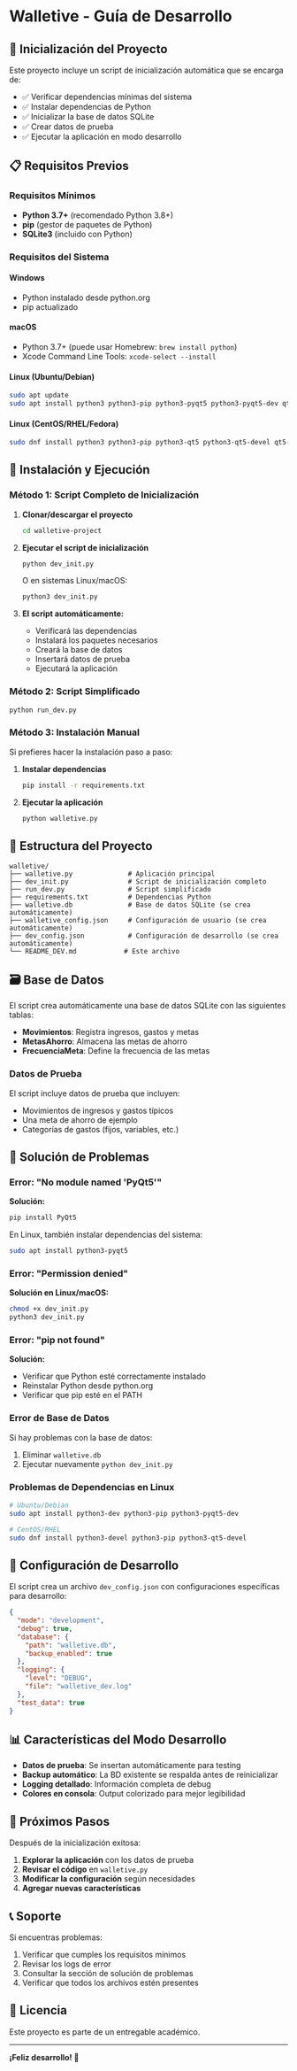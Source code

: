 # Walletive - Guía de Desarrollo

## 🚀 Inicialización del Proyecto

Este proyecto incluye un script de inicialización automática que se encarga de:

- ✅ Verificar dependencias mínimas del sistema
- ✅ Instalar dependencias de Python
- ✅ Inicializar la base de datos SQLite
- ✅ Crear datos de prueba
- ✅ Ejecutar la aplicación en modo desarrollo

## 📋 Requisitos Previos

### Requisitos Mínimos
- **Python 3.7+** (recomendado Python 3.8+)
- **pip** (gestor de paquetes de Python)
- **SQLite3** (incluido con Python)

### Requisitos del Sistema

#### Windows
- Python instalado desde python.org
- pip actualizado

#### macOS
- Python 3.7+ (puede usar Homebrew: `brew install python`)
- Xcode Command Line Tools: `xcode-select --install`

#### Linux (Ubuntu/Debian)
```bash
sudo apt update
sudo apt install python3 python3-pip python3-pyqt5 python3-pyqt5-dev qtbase5-dev
```

#### Linux (CentOS/RHEL/Fedora)
```bash
sudo dnf install python3 python3-pip python3-qt5 python3-qt5-devel qt5-qtbase-devel
```

## 🔧 Instalación y Ejecución

### Método 1: Script Completo de Inicialización

1. **Clonar/descargar el proyecto**
   ```bash
   cd walletive-project
   ```

2. **Ejecutar el script de inicialización**
   ```bash
   python dev_init.py
   ```

   O en sistemas Linux/macOS:
   ```bash
   python3 dev_init.py
   ```

3. **El script automáticamente:**
   - Verificará las dependencias
   - Instalará los paquetes necesarios
   - Creará la base de datos
   - Insertará datos de prueba
   - Ejecutará la aplicación

### Método 2: Script Simplificado

```bash
python run_dev.py
```

### Método 3: Instalación Manual

Si prefieres hacer la instalación paso a paso:

1. **Instalar dependencias**
   ```bash
   pip install -r requirements.txt
   ```

2. **Ejecutar la aplicación**
   ```bash
   python walletive.py
   ```

## 📁 Estructura del Proyecto

```
walletive/
├── walletive.py              # Aplicación principal
├── dev_init.py               # Script de inicialización completo
├── run_dev.py                # Script simplificado
├── requirements.txt          # Dependencias Python
├── walletive.db              # Base de datos SQLite (se crea automáticamente)
├── walletive_config.json     # Configuración de usuario (se crea automáticamente)
├── dev_config.json           # Configuración de desarrollo (se crea automáticamente)
└── README_DEV.md            # Este archivo
```

## 🗃️ Base de Datos

El script crea automáticamente una base de datos SQLite con las siguientes tablas:

- **Movimientos**: Registra ingresos, gastos y metas
- **MetasAhorro**: Almacena las metas de ahorro
- **FrecuenciaMeta**: Define la frecuencia de las metas

### Datos de Prueba

El script incluye datos de prueba que incluyen:
- Movimientos de ingresos y gastos típicos
- Una meta de ahorro de ejemplo
- Categorías de gastos (fijos, variables, etc.)

## 🐛 Solución de Problemas

### Error: "No module named 'PyQt5'"

**Solución:**
```bash
pip install PyQt5
```

En Linux, también instalar dependencias del sistema:
```bash
sudo apt install python3-pyqt5
```

### Error: "Permission denied"

**Solución en Linux/macOS:**
```bash
chmod +x dev_init.py
python3 dev_init.py
```

### Error: "pip not found"

**Solución:**
- Verificar que Python esté correctamente instalado
- Reinstalar Python desde python.org
- Verificar que pip esté en el PATH

### Error de Base de Datos

Si hay problemas con la base de datos:
1. Eliminar `walletive.db`
2. Ejecutar nuevamente `python dev_init.py`

### Problemas de Dependencias en Linux

```bash
# Ubuntu/Debian
sudo apt install python3-dev python3-pip python3-pyqt5-dev

# CentOS/RHEL
sudo dnf install python3-devel python3-pip python3-qt5-devel
```

## 🔧 Configuración de Desarrollo

El script crea un archivo `dev_config.json` con configuraciones específicas para desarrollo:

```json
{
  "mode": "development",
  "debug": true,
  "database": {
    "path": "walletive.db",
    "backup_enabled": true
  },
  "logging": {
    "level": "DEBUG",
    "file": "walletive_dev.log"
  },
  "test_data": true
}
```

## 📊 Características del Modo Desarrollo

- **Datos de prueba**: Se insertan automáticamente para testing
- **Backup automático**: La BD existente se respalda antes de reinicializar
- **Logging detallado**: Información completa de debug
- **Colores en consola**: Output colorizado para mejor legibilidad

## 🚀 Próximos Pasos

Después de la inicialización exitosa:

1. **Explorar la aplicación** con los datos de prueba
2. **Revisar el código** en `walletive.py`
3. **Modificar la configuración** según necesidades
4. **Agregar nuevas características**

## 📞 Soporte

Si encuentras problemas:

1. Verificar que cumples los requisitos mínimos
2. Revisar los logs de error
3. Consultar la sección de solución de problemas
4. Verificar que todos los archivos estén presentes

## 📜 Licencia

Este proyecto es parte de un entregable académico.

---

**¡Feliz desarrollo! 🎉**